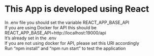 # This App is developed using React

In .env file you should set the variable REACT_APP_BASE_API \
If you are using Docker for API this should be \
REACT_APP_BASE_API=http://localhost:19000/api \
It’s already set in the .env\
If you are not using docker for API, please set this URI accordingly \
Run “npm install” and “npm run start” to test the application 
